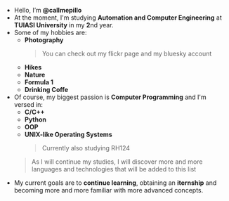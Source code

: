 - Hello, I’m **@callmepillo**
- At the moment, I'm studying **Automation and Computer Engineering** at **TUIASI University** in my **2**nd year.
- Some of my hobbies are:
    - **Photography**
      >You can check out my flickr page and my bluesky account
    - **Hikes**
    - **Nature**
    - **Formula 1**
    - **Drinking Coffe** 
- Of course, my biggest passion is **Computer Programming** and I'm versed in:
    - **C/C++**
    - **Python**
    - **OOP**
    - **UNIX-like Operating Systems**
      >Currently also studying RH124
    >As I will continue my studies, I will discover more and more languages and technologies that will be added to this list
- My current goals are to **continue learning**, obtaining an **iternship** and becoming more and more familiar with more advanced concepts.
